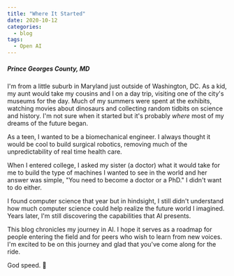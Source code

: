 ```yaml
---
title: "Where It Started"
date: 2020-10-12
categories:
  - blog
tags:
  - Open AI
---
```


##### Prince Georges County, MD

I'm from a little suburb in Maryland just outside of Washington, DC. As a kid, my aunt would take my cousins and I on a day trip, visiting one of the city's museums for the day. Much of my summers were spent at the exhibits, watching movies about dinosaurs and collecting random tidbits on science and history. I'm not sure when it started but it's probably *where* most of my dreams of the future began.

As a teen, I wanted to be a biomechanical engineer. I always thought it would be cool to build surgical robotics, removing much of the unpredictability of real time health care.

When I entered college, I asked my sister (a doctor) what it would take for me to build the type of machines I wanted to see in the world and her answer was simple, "You need to become a doctor or a PhD." I didn't want to do either.

I found computer science that year but in hindsight, I still didn't understand how much computer science could help realize the future world I imagined. Years later, I'm still discovering the capabilities that AI presents.

This blog chronicles my journey in AI. I hope it serves as a roadmap for people entering the field and for peers who wish to learn from new voices. I'm excited to be on this journey and glad that you've come along for the ride.

God speed. :robot:
